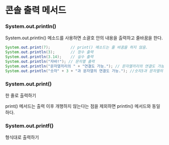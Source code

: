 # 콘솔 출력 메서드

### System.out.println()

System.out.println() 메소드를 사용하면 소괄호 안의 내용을 출력하고 줄바꿈을 한다.

```java
System.out.print(7);         // print() 메소드는 줄 바꿈을 하지 않음.
System.out.println(3);       // 정수 출력
System.out.println(3.14);    // 실수 출력
System.out.println("자바!"); // 문자열 출력
System.out.println("문자열끼리의 " + "연결도 가능."); // 문자열끼리의 연결도 가능.
System.out.println("숫자" + 3 + "과 문자열의 연결도 가능."); //숫자3과 문자열의 연결도 가능.
```

### System.out.print()

한 줄로 출력하기

print() 메서드는 출력 이후 개행하지 않는다는 점을 제외하면 println() 메서드와 동일하다.

### System.out.printf()

형식대로 출력하기